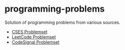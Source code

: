 # programming-problems
Solution of programming problems from various sources.

- [CSES Problemset](https://cses.fi/problemset)
- [LeetCode Problemset](https://leetcode.com/problemset/all/)
- [CodeSignal Problemset](https://app.codesignal.com/)

